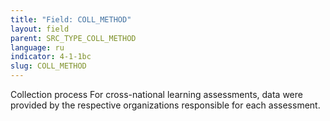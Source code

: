 ```yaml
---
title: "Field: COLL_METHOD"
layout: field
parent: SRC_TYPE_COLL_METHOD
language: ru
indicator: 4-1-1bc
slug: COLL_METHOD
---
```

Collection process
For cross-national learning assessments, data were provided by the respective organizations responsible for each assessment.